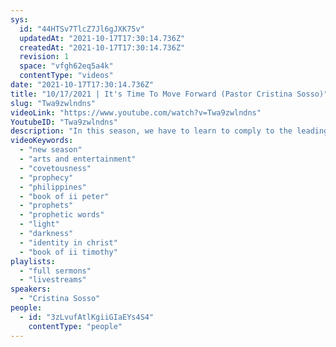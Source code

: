```yaml
---
sys:
  id: "44HTSv7TlcZ7Jl6gJXK75v"
  updatedAt: "2021-10-17T17:30:14.736Z"
  createdAt: "2021-10-17T17:30:14.736Z"
  revision: 1
  space: "vfgh62eq5a4k"
  contentType: "videos"
date: "2021-10-17T17:30:14.736Z"
title: "10/17/2021 | It's Time To Move Forward (Pastor Cristina Sosso)"
slug: "Twa9zwlndns"
videoLink: "https://www.youtube.com/watch?v=Twa9zwlndns"
YoutubeID: "Twa9zwlndns"
description: "In this season, we have to learn to comply to the leading of the Lord. It is not time to complain, but to comply. In the same way, it is not a time for us to observe, but it is time to take action on the things that God has given us. Focus on what God has given and don't fall into covetousness. Many Christians will fall into covetousness when they see another person's calling and try to take it over. In doing this they become a stumbling block for other Christians while abandoning the post that God gave them. Focus on the instructions God has given you! You have to believe that God is able to manifest what he promised in your life. Those prophetic words that God has spoken over you. They are the light shining in the dark places - pointing the way that we ought to go. Focus on those and step forward in obedience! This sermon was delivered by Pastor Cristina Sosso at Freedom Fellowship Church International on October 17, 2021."
videoKeywords:
  - "new season"
  - "arts and entertainment"
  - "covetousness"
  - "prophecy"
  - "philippines"
  - "book of ii peter"
  - "prophets"
  - "prophetic words"
  - "light"
  - "darkness"
  - "identity in christ"
  - "book of ii timothy"
playlists:
  - "full sermons"
  - "livestreams"
speakers:
  - "Cristina Sosso"
people:
  - id: "3zLvufAtlKgiiGIaEYs4S4"
    contentType: "people"
---
```

